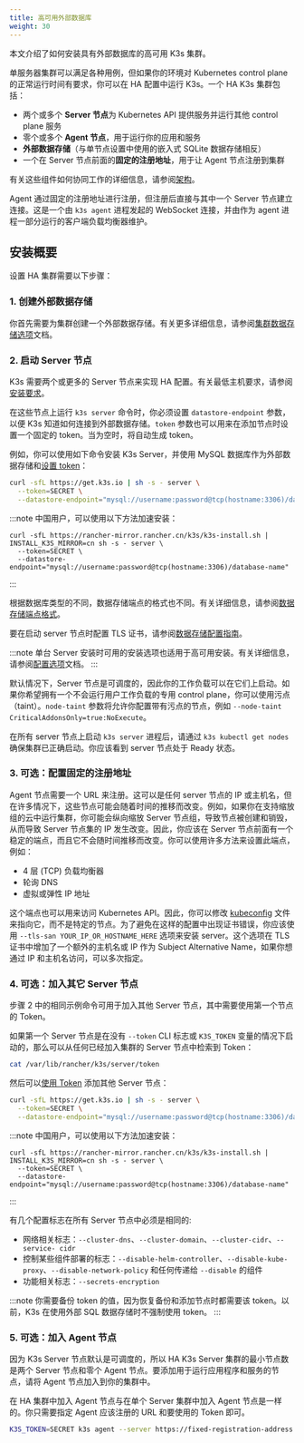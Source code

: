 ```yaml
---
title: 高可用外部数据库
weight: 30
---
```


本文介绍了如何安装具有外部数据库的高可用 K3s 集群。

单服务器集群可以满足各种用例，但如果你的环境对 Kubernetes control plane 的正常运行时间有要求，你可以在 HA 配置中运行 K3s。一个 HA K3s 集群包括：

* 两个或多个 **Server 节点**为 Kubernetes API 提供服务并运行其他 control plane 服务
* 零个或多个 **Agent 节点**，用于运行你的应用和服务
* **外部数据存储**（与单节点设置中使用的嵌入式 SQLite 数据存储相反）
* 一个在 Server 节点前面的**固定的注册地址**，用于让 Agent 节点注册到集群

有关这些组件如何协同工作的详细信息，请参阅[架构](../architecture/architecture.md#高可用-k3s)。

Agent 通过固定的注册地址进行注册，但注册后直接与其中一个 Server 节点建立连接。这是一个由 `k3s agent` 进程发起的 WebSocket 连接，并由作为 agent 进程一部分运行的客户端负载均衡器维护。

## 安装概要

设置 HA 集群需要以下步骤：

### 1. 创建外部数据存储
你首先需要为集群创建一个外部数据存储。有关更多详细信息，请参阅[集群数据存储选项](datastore.md)文档。

### 2. 启动 Server 节点
K3s 需要两个或更多的 Server 节点来实现 HA 配置。有关最低主机要求，请参阅[安装要求](../installation/requirements.md)。

在这些节点上运行 `k3s server` 命令时，你必须设置 `datastore-endpoint` 参数，以便 K3s 知道如何连接到外部数据存储。`token` 参数也可以用来在添加节点时设置一个固定的 token。当为空时，将自动生成 token。

例如，你可以使用如下命令安装 K3s Server，并使用 MySQL 数据库作为外部数据存储和[设置 token](../cli/server.md#集群选项)：

```bash
curl -sfL https://get.k3s.io | sh -s - server \
  --token=SECRET \
  --datastore-endpoint="mysql://username:password@tcp(hostname:3306)/database-name"
```

:::note
中国用户，可以使用以下方法加速安装：
```
curl -sfL https://rancher-mirror.rancher.cn/k3s/k3s-install.sh | INSTALL_K3S_MIRROR=cn sh -s - server \
  --token=SECRET \
  --datastore-endpoint="mysql://username:password@tcp(hostname:3306)/database-name"
```
:::

根据数据库类型的不同，数据存储端点的格式也不同。有关详细信息，请参阅[数据存储端点格式](../datastore/datastore.md#数据存储端点格式和功能)。

要在启动 server 节点时配置 TLS 证书，请参阅[数据存储配置指南](../datastore/datastore.md#外部数据库配置参数)。

:::note
单台 Server 安装时可用的安装选项也适用于高可用安装。有关详细信息，请参阅[配置选项](../installation/configuration.md)文档。
:::

默认情况下，Server 节点是可调度的，因此你的工作负载可以在它们上启动。如果你希望拥有一个不会运行用户工作负载的专用 control plane，你可以使用污点（taint）。`node-taint` 参数将允许你配置带有污点的节点，例如 `--node-taint CriticalAddonsOnly=true:NoExecute`。

在所有 server 节点上启动 `k3s server` 进程后，请通过 `k3s kubectl get nodes` 确保集群已正确启动。你应该看到 server 节点处于 Ready 状态。

### 3. 可选：配置固定的注册地址

Agent 节点需要一个 URL 来注册。这可以是任何 server 节点的 IP 或主机名，但在许多情况下，这些节点可能会随着时间的推移而改变。例如，如果你在支持缩放组的云中运行集群，你可能会纵向缩放 Server 节点组，导致节点被创建和销毁，从而导致 Server 节点集的 IP 发生改变。因此，你应该在 Server 节点前面有一个稳定的端点，而且它不会随时间推移而改变。你可以使用许多方法来设置此端点，例如：

* 4 层 (TCP) 负载均衡器
* 轮询 DNS
* 虚拟或弹性 IP 地址

这个端点也可以用来访问 Kubernetes API。因此，你可以修改 [kubeconfig](https://kubernetes.io/docs/concepts/configuration/organize-cluster-access-kubeconfig/) 文件来指向它，而不是特定的节点。为了避免在这样的配置中出现证书错误，你应该使用 `--tls-san YOUR_IP_OR_HOSTNAME_HERE` 选项来安装 server。这个选项在 TLS 证书中增加了一个额外的主机名或 IP 作为 Subject Alternative Name，如果你想通过 IP 和主机名访问，可以多次指定。

### 4. 可选：加入其它 Server 节点

步骤 2 中的相同示例命令可用于加入其他 Server 节点，其中需要使用第一个节点的 Token。

如果第一个 Server 节点是在没有 `--token` CLI 标志或 `K3S_TOKEN` 变量的情况下启动的，那么可以从任何已经加入集群的 Server 节点中检索到 Token：
```bash
cat /var/lib/rancher/k3s/server/token
```

然后可以[使用 Token](../cli/server.md#集群选项) 添加其他 Server 节点：

```bash
curl -sfL https://get.k3s.io | sh -s - server \
  --token=SECRET \
  --datastore-endpoint="mysql://username:password@tcp(hostname:3306)/database-name"
```

:::note
中国用户，可以使用以下方法加速安装：
```
curl -sfL https://rancher-mirror.rancher.cn/k3s/k3s-install.sh | INSTALL_K3S_MIRROR=cn sh -s - server \
  --token=SECRET \
  --datastore-endpoint="mysql://username:password@tcp(hostname:3306)/database-name"
```
:::

有几个配置标志在所有 Server 节点中必须是相同的:

* 网络相关标志：`--cluster-dns`、`--cluster-domain`、`--cluster-cidr`、`--service- cidr`
* 控制某些组件部署的标志：`--disable-helm-controller`、`--disable-kube-proxy`、`--disable-network-policy` 和任何传递给 `--disable` 的组件
* 功能相关标志：`--secrets-encryption`

:::note
你需要备份 token 的值，因为恢复备份和添加节点时都需要该 token。以前，K3s 在使用外部 SQL 数据存储时不强制使用 token。
:::

### 5. 可选：加入 Agent 节点

因为 K3s Server 节点默认是可调度的，所以 HA K3s Server 集群的最小节点数是两个 Server 节点和零个 Agent 节点。要添加用于运行应用程序和服务的节点，请将 Agent 节点加入到你的集群中。

在 HA 集群中加入 Agent 节点与在单个 Server 集群中加入 Agent 节点是一样的。你只需要指定 Agent 应该注册的 URL 和要使用的 Token 即可。

```bash
K3S_TOKEN=SECRET k3s agent --server https://fixed-registration-address:6443
```
